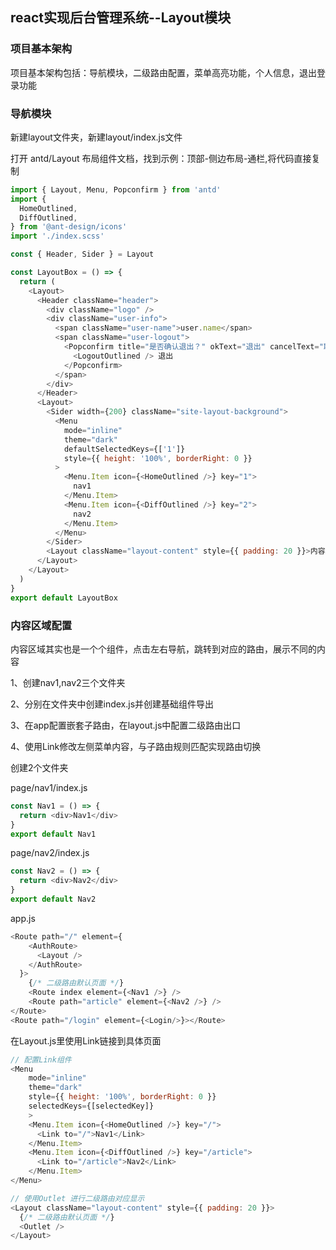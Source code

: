## react实现后台管理系统--Layout模块


### 项目基本架构

项目基本架构包括：导航模块，二级路由配置，菜单高亮功能，个人信息，退出登录功能

### 导航模块

新建layout文件夹，新建layout/index.js文件

打开 antd/Layout 布局组件文档，找到示例：顶部-侧边布局-通栏,将代码直接复制

```js
import { Layout, Menu, Popconfirm } from 'antd'
import {
  HomeOutlined,
  DiffOutlined,
} from '@ant-design/icons'
import './index.scss'

const { Header, Sider } = Layout

const LayoutBox = () => {
  return (
    <Layout>
      <Header className="header">
        <div className="logo" />
        <div className="user-info">
          <span className="user-name">user.name</span>
          <span className="user-logout">
            <Popconfirm title="是否确认退出？" okText="退出" cancelText="取消">
              <LogoutOutlined /> 退出
            </Popconfirm>
          </span>
        </div>
      </Header>
      <Layout>
        <Sider width={200} className="site-layout-background">
          <Menu
            mode="inline"
            theme="dark"
            defaultSelectedKeys={['1']}
            style={{ height: '100%', borderRight: 0 }}
          >
            <Menu.Item icon={<HomeOutlined />} key="1">
              nav1
            </Menu.Item>
            <Menu.Item icon={<DiffOutlined />} key="2">
              nav2
            </Menu.Item>
          </Menu>
        </Sider>
        <Layout className="layout-content" style={{ padding: 20 }}>内容</Layout>
      </Layout>
    </Layout>
  )
}
export default LayoutBox
```

### 内容区域配置

内容区域其实也是一个个组件，点击左右导航，跳转到对应的路由，展示不同的内容

1、创建nav1,nav2三个文件夹

2、分别在文件夹中创建index.js并创建基础组件导出

3、在app配置嵌套子路由，在layout.js中配置二级路由出口

4、使用Link修改左侧菜单内容，与子路由规则匹配实现路由切换

创建2个文件夹

page/nav1/index.js

```js
const Nav1 = () => {
  return <div>Nav1</div>
}
export default Nav1
```

page/nav2/index.js

```js
const Nav2 = () => {
  return <div>Nav2</div>
}
export default Nav2
```

app.js

```js
<Route path="/" element={
    <AuthRoute>
      <Layout />
    </AuthRoute>
  }>
    {/* 二级路由默认页面 */}
    <Route index element={<Nav1 />} />
    <Route path="article" element={<Nav2 />} />
</Route>
<Route path="/login" element={<Login/>}></Route>
```

在Layout.js里使用Link链接到具体页面

```js
// 配置Link组件
<Menu
    mode="inline"
    theme="dark"
    style={{ height: '100%', borderRight: 0 }}
    selectedKeys={[selectedKey]}
    >
    <Menu.Item icon={<HomeOutlined />} key="/">
      <Link to="/">Nav1</Link>
    </Menu.Item>
    <Menu.Item icon={<DiffOutlined />} key="/article">
      <Link to="/article">Nav2</Link>
    </Menu.Item>
</Menu>

// 使用Outlet 进行二级路由对应显示
<Layout className="layout-content" style={{ padding: 20 }}>
  {/* 二级路由默认页面 */}
  <Outlet />
</Layout>
```


